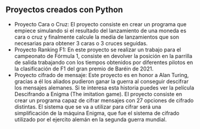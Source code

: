 ## Proyectos creados con Python

- Proyecto Cara o Cruz:
El proyecto consiste en crear un programa que empiece simulando si el resultado del lanzamiento de una moneda es cara o cruz y finalmente calcule la media de lanzamientos que son necesarias para obtener 3 caras o 3 cruces seguidas. 
- Proyecto Ranking F1:
En este proyecto se realizar un trabajo para el campeonato de Fórmula 1, consiste en devolver la posición en la parrilla de salida trabajando con los tiempos obtenidos por diferentes pilotos en la clasificación de F1 del gran premio de Baréin de 2021. 
- Proyecto cifrado de mensaje:
Este proyecto es en honor a Alan Turing, gracias a él los aliados pudieron ganar la guerra al conseguir descifrar los mensajes alemanes. Si te interesa esta historia puedes ver la película Descifrando a Enigma (The imitation game).
El proyecto consiste en crear un programa capaz de cifrar mensajes con 27 opciones de cifrado distintas. El sistema que se va a utilizar para cifrar será una simplificación de la máquina Enigma, que fue el sistema de cifrado utilizado por el ejercito alemán en la segunda guerra mundial.
